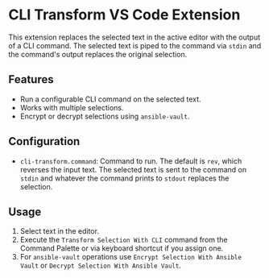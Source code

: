 # CLI Transform VS Code Extension

This extension replaces the selected text in the active editor with the output of a CLI command. The selected text is piped to the command via `stdin` and the command's output replaces the original selection.

## Features
- Run a configurable CLI command on the selected text.
- Works with multiple selections.
- Encrypt or decrypt selections using `ansible-vault`.

## Configuration
- `cli-transform.command`: Command to run. The default is `rev`, which reverses the input text. The selected text is sent to the command on `stdin` and whatever the command prints to `stdout` replaces the selection.

## Usage
1. Select text in the editor.
2. Execute the `Transform Selection With CLI` command from the Command Palette or via keyboard shortcut if you assign one.
3. For `ansible-vault` operations use `Encrypt Selection With Ansible Vault` or `Decrypt Selection With Ansible Vault`.

